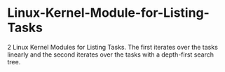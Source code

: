 # Linux-Kernel-Module-for-Listing-Tasks
2 Linux Kernel Modules for Listing Tasks. The first iterates over the tasks linearly and the second iterates over the tasks with a depth-first search tree.
